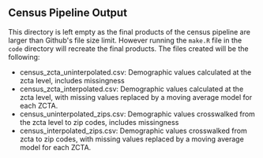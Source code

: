 ## Census Pipeline Output

This directory is left empty as the final products of the census
pipeline are larger than Github's file size limit. However running the 
`make.R` file in the `code` directory will recreate the final products. The files created
will be the following:

- census_zcta_uninterpolated.csv: Demographic values calculated at the zcta level, includes missingness
- census_zcta_interpolated.csv: Demographic values calculated at the zcta level, with missing values replaced
    by a moving average model for each ZCTA.
- census_uninterpolated_zips.csv: Demographic values crosswalked from the zcta level to zip codes, includes missingness
- census_interpolated_zips.csv: Demographic values crosswalked from zcta to zip codes, with missing values replaced by a moving average model for each ZCTA.